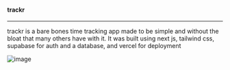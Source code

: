 #### trackr
---

trackr is a bare bones time tracking app made to be simple and without the bloat that many others have with it. It was built using next js, tailwind css, supabase for auth and a database, and vercel for deployment


![image](https://github.com/user-attachments/assets/2288e90d-463b-4c9b-a50b-47bc4d921913)

